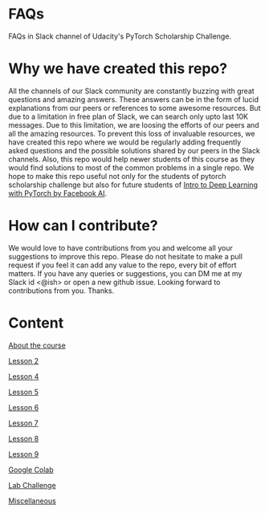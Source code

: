 # FAQs
FAQs in Slack channel of Udacity's PyTorch Scholarship Challenge.

# Why we have created this repo?
All the channels of our Slack community are constantly buzzing with great questions and amazing answers. These answers can be in the form of lucid explanations from our peers or references to some awesome resources. But due to a limitation in free plan of Slack, we can search only upto last 10K messages. Due to this limitation, we are loosing the efforts of our peers and all the amazing resources. To prevent this loss of invaluable resources, we have created this repo where we would be regularly adding frequently asked questions and the possible solutions shared by our peers in the Slack channels. Also, this repo would help newer students of this course as they would find solutions to most of the common problems in a single repo. We hope to make this repo useful not only for the students of pytorch scholarship challenge but also for future students of [Intro to Deep Learning with PyTorch by Facebook AI](https://www.udacity.com/course/deep-learning-pytorch--ud188).

# How can I contribute?
We would love to have contributions from you and welcome all your suggestions to improve this repo. Please do not hesitate to make a pull request if you feel it can add any value to the repo, every bit of effort matters. If you have any queries or suggestions, you can DM me at my Slack id <@ish> or open a new github issue. Looking forward to contributions from you. Thanks.

# Content

[About the course](About_the_course.md)

[Lesson 2](lesson2.md)

[Lesson 4](lesson4.md)

[Lesson 5](lesson5.md)

[Lesson 6](lesson6.md)

[Lesson 7](lesson7.md)

[Lesson 8](lesson8.md)

[Lesson 9](lesson9.md)

[Google Colab](Colab.md)

[Lab Challenge](Lab.md)

[Miscellaneous](Miscellaneous.md)
